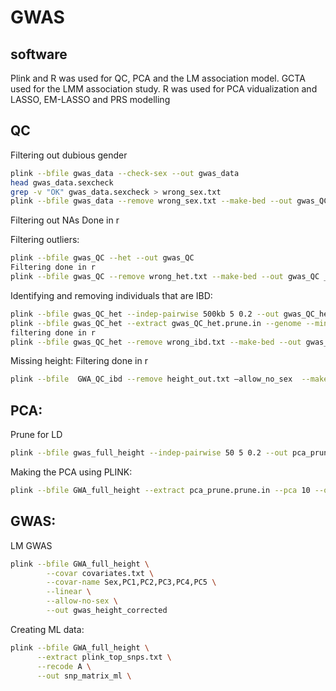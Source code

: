 # GWAS

## software
Plink and R was used for QC, PCA and the LM association model. GCTA used for the LMM association study. R was used for PCA vidualization and LASSO, EM-LASSO and PRS modelling

## QC
Filtering out dubious gender 
```bash
plink --bfile gwas_data --check-sex --out gwas_data
head gwas_data.sexcheck
grep -v "OK" gwas_data.sexcheck > wrong_sex.txt
plink --bfile gwas_data --remove wrong_sex.txt --make-bed --out gwas_QC
```

Filtering out NAs
Done in r

Filtering outliers:
```bash
plink --bfile gwas_QC --het --out gwas_QC
Filtering done in r
plink --bfile gwas_QC --remove wrong_het.txt --make-bed --out gwas_QC _het 
```

Identifying and removing individuals that are IBD:
```bash
plink --bfile gwas_QC_het --indep-pairwise 500kb 5 0.2 --out gwas_QC_het
plink --bfile gwas_QC_het --extract gwas_QC_het.prune.in --genome --min 0.185 --out gwas_QC_het
filtering done in r
plink --bfile gwas_QC_het --remove wrong_ibd.txt --make-bed --out gwas_QC_ibd
```

Missing height:
Filtering done in r
```bash
plink --bfile  GWA_QC_ibd --remove height_out.txt –allow_no_sex  --make-bed --out gwas_full_height
```

## PCA:
Prune for LD
```bash
plink --bfile gwas_full_height --indep-pairwise 50 5 0.2 --out pca_prune
```

Making the PCA using PLINK:
```bash
plink --bfile GWA_full_height --extract pca_prune.prune.in --pca 10 --out pca_result 
```

## GWAS:
LM GWAS
```bash
plink --bfile GWA_full_height \
   		--covar covariates.txt \
   		--covar-name Sex,PC1,PC2,PC3,PC4,PC5 \
   		--linear \
  		--allow-no-sex \
   		--out gwas_height_corrected
```

Creating ML data:
```bash
plink --bfile GWA_full_height \
      --extract plink_top_snps.txt \
      --recode A \
      --out snp_matrix_ml \
```
